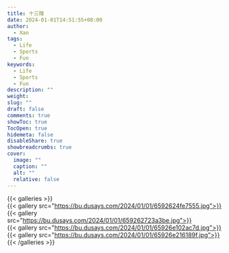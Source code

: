 ```yaml
---
title: 十三陵
date: 2024-01-01T14:51:55+08:00
author:
  - Xan
tags:
  - Life
  - Sports
  - Fun
keywords:
  - Life
  - Sports
  - Fun
description: ""
weight: 
slug: ""
draft: false
comments: true
showToc: true
TocOpen: true
hidemeta: false
disableShare: true
showbreadcrumbs: true
cover:
  image: ""
  caption: ""
  alt: ""
  relative: false
---
```

{{< galleries >}}  
{{< gallery src="https://bu.dusays.com/2024/01/01/6592624fe7555.jpg">}}  
{{< gallery src="https://bu.dusays.com/2024/01/01/659262723a3be.jpg">}}  
{{< gallery src="https://bu.dusays.com/2024/01/01/65926e102ac7d.jpg">}}  
{{< gallery src="https://bu.dusays.com/2024/01/01/65926e216189f.jpg">}}  
{{< /galleries >}}
